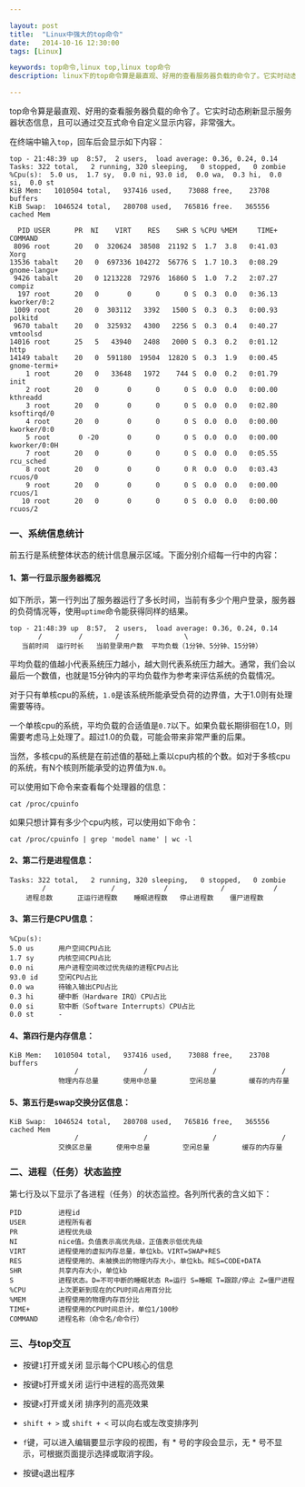 ```yaml
---

layout: post
title:  "Linux中强大的top命令"
date:   2014-10-16 12:30:00
tags: [Linux]

keywords: top命令,linux top,linux top命令
description: linux下的top命令算是最直观、好用的查看服务器负载的命令了。它实时动态刷新显示服务器状态信息，且可以通过交互式命令自定义显示内容，非常强大。

---
```



top命令算是最直观、好用的查看服务器负载的命令了。它实时动态刷新显示服务器状态信息，且可以通过交互式命令自定义显示内容，非常强大。

在终端中输入`top`，回车后会显示如下内容：


    top - 21:48:39 up  8:57,  2 users,  load average: 0.36, 0.24, 0.14
    Tasks: 322 total,   2 running, 320 sleeping,   0 stopped,   0 zombie
    %Cpu(s):  5.0 us,  1.7 sy,  0.0 ni, 93.0 id,  0.0 wa,  0.3 hi,  0.0 si,  0.0 st
    KiB Mem:   1010504 total,   937416 used,    73088 free,    23708 buffers
    KiB Swap:  1046524 total,   280708 used,   765816 free.   365556 cached Mem
    
      PID USER      PR  NI    VIRT    RES    SHR S %CPU %MEM     TIME+ COMMAND      
     8096 root      20   0  320624  38508  21192 S  1.7  3.8   0:41.03 Xorg         
    13536 tabalt    20   0  697336 104272  56776 S  1.7 10.3   0:08.29 gnome-langu+ 
     9426 tabalt    20   0 1213228  72976  16860 S  1.0  7.2   2:07.27 compiz       
      197 root      20   0       0      0      0 S  0.3  0.0   0:36.13 kworker/0:2  
     1009 root      20   0  303112   3392   1500 S  0.3  0.3   0:00.93 polkitd      
     9670 tabalt    20   0  325932   4300   2256 S  0.3  0.4   0:40.27 vmtoolsd     
    14016 root      25   5   43940   2408   2000 S  0.3  0.2   0:01.12 http         
    14149 tabalt    20   0  591180  19504  12820 S  0.3  1.9   0:00.45 gnome-termi+ 
        1 root      20   0   33648   1972    744 S  0.0  0.2   0:01.79 init         
        2 root      20   0       0      0      0 S  0.0  0.0   0:00.00 kthreadd     
        3 root      20   0       0      0      0 S  0.0  0.0   0:02.80 ksoftirqd/0  
        4 root      20   0       0      0      0 S  0.0  0.0   0:00.00 kworker/0:0  
        5 root       0 -20       0      0      0 S  0.0  0.0   0:00.00 kworker/0:0H 
        7 root      20   0       0      0      0 S  0.0  0.0   0:05.55 rcu_sched    
        8 root      20   0       0      0      0 R  0.0  0.0   0:03.43 rcuos/0      
        9 root      20   0       0      0      0 S  0.0  0.0   0:00.00 rcuos/1      
       10 root      20   0       0      0      0 S  0.0  0.0   0:00.00 rcuos/2 


### 一、系统信息统计

前五行是系统整体状态的统计信息展示区域。下面分别介绍每一行中的内容：


#### 1、第一行显示服务器概况

如下所示，第一行列出了服务器运行了多长时间，当前有多少个用户登录，服务器的负荷情况等，使用`uptime`命令能获得同样的结果。

    top - 21:48:39 up  8:57,  2 users,  load average: 0.36, 0.24, 0.14
           /         /        /                \
       当前时间  运行时长   当前登录用户数  平均负载（1分钟、5分钟、15分钟）

平均负载的值越小代表系统压力越小，越大则代表系统压力越大。通常，我们会以最后一个数值，也就是15分钟内的平均负载作为参考来评估系统的负载情况。

对于只有单核cpu的系统，`1.0`是该系统所能承受负荷的边界值，大于1.0则有处理需要等待。

一个单核cpu的系统，平均负载的合适值是`0.7`以下。如果负载长期徘徊在1.0，则需要考虑马上处理了。超过1.0的负载，可能会带来非常严重的后果。

当然，多核cpu的系统是在前述值的基础上乘以cpu内核的个数。如对于多核cpu的系统，有N个核则所能承受的边界值为`N.0`。


可以使用如下命令来查看每个处理器的信息：

    cat /proc/cpuinfo

如果只想计算有多少个cpu内核，可以使用如下命令：

    cat /proc/cpuinfo | grep 'model name' | wc -l


#### 2、第二行是进程信息：

    Tasks: 322 total,   2 running, 320 sleeping,   0 stopped,   0 zombie
            /                /            /             /            /
        进程总数      正运行进程数    睡眠进程数   停止进程数    僵尸进程数

#### 3、第三行是CPU信息：

    %Cpu(s):  
    5.0 us      用户空间CPU占比
    1.7 sy      内核空间CPU占比
    0.0 ni      用户进程空间改过优先级的进程CPU占比
    93.0 id     空闲CPU占比
    0.0 wa      待输入输出CPU占比
    0.3 hi      硬中断（Hardware IRQ）CPU占比
    0.0 si      软中断（Software Interrupts）CPU占比
    0.0 st      - 


#### 4、第四行是内存信息：

    KiB Mem:   1010504 total,   937416 used,    73088 free,    23708 buffers
                    /                /                /                /
                物理内存总量      使用中总量        空闲总量        缓存的内存量


#### 5、第五行是swap交换分区信息：

    KiB Swap:  1046524 total,   280708 used,   765816 free,   365556 cached Mem
                    /                /                /                /
                交换区总量      使用中总量        空闲总量        缓存的内存量


### 二、进程（任务）状态监控


第七行及以下显示了各进程（任务）的状态监控。各列所代表的含义如下：

    PID         进程id
    USER        进程所有者
    PR          进程优先级
    NI          nice值。负值表示高优先级，正值表示低优先级
    VIRT        进程使用的虚拟内存总量，单位kb。VIRT=SWAP+RES
    RES         进程使用的、未被换出的物理内存大小，单位kb。RES=CODE+DATA
    SHR         共享内存大小，单位kb
    S           进程状态。D=不可中断的睡眠状态 R=运行 S=睡眠 T=跟踪/停止 Z=僵尸进程
    %CPU        上次更新到现在的CPU时间占用百分比
    %MEM        进程使用的物理内存百分比
    TIME+       进程使用的CPU时间总计，单位1/100秒
    COMMAND     进程名称（命令名/命令行）


### 三、与top交互


* 按键`1`打开或关闭 显示每个CPU核心的信息

* 按键`b`打开或关闭 运行中进程的高亮效果

* 按键`x`打开或关闭 排序列的高亮效果

* `shift + >` 或 `shift + <` 可以向右或左改变排序列

* `f`键，可以进入编辑要显示字段的视图，有 * 号的字段会显示，无 * 号不显示，可根据页面提示选择或取消字段。

* 按键`q`退出程序

    
	


 
